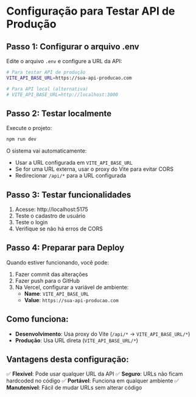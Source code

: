 # Configuração para Testar API de Produção

## Passo 1: Configurar o arquivo .env

Edite o arquivo `.env` e configure a URL da API:

```bash
# Para testar API de produção
VITE_API_BASE_URL=https://sua-api-producao.com

# Para API local (alternativa)
# VITE_API_BASE_URL=http://localhost:3000
```

## Passo 2: Testar localmente

Execute o projeto:

```bash
npm run dev
```

O sistema vai automaticamente:
- Usar a URL configurada em `VITE_API_BASE_URL`
- Se for uma URL externa, usar o proxy do Vite para evitar CORS
- Redirecionar `/api/*` para a URL configurada

## Passo 3: Testar funcionalidades

1. Acesse: http://localhost:5175
2. Teste o cadastro de usuário
3. Teste o login
4. Verifique se não há erros de CORS

## Passo 4: Preparar para Deploy

Quando estiver funcionando, você pode:

1. Fazer commit das alterações
2. Fazer push para o GitHub
3. Na Vercel, configurar a variável de ambiente:
   - **Name**: `VITE_API_BASE_URL`
   - **Value**: `https://sua-api-producao.com`

## Como funciona:

- **Desenvolvimento**: Usa proxy do Vite (`/api/*` → `VITE_API_BASE_URL/*`)
- **Produção**: Usa URL direta (`VITE_API_BASE_URL/*`)

## Vantagens desta configuração:

✅ **Flexível**: Pode usar qualquer URL da API
✅ **Seguro**: URLs não ficam hardcoded no código
✅ **Portável**: Funciona em qualquer ambiente
✅ **Manutenível**: Fácil de mudar URLs sem alterar código 